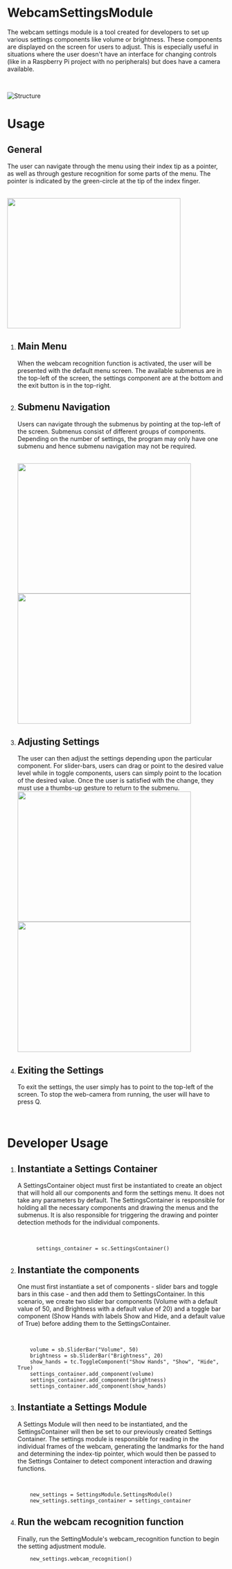 # WebcamSettingsModule
<p> The webcam settings module is a tool created for developers to set up various settings components like volume or brightness. These components are displayed on the screen for users to adjust. This is especially useful in situations where the user doesn't have an interface for changing controls (like in a Raspberry Pi project with no peripherals) but does have a camera available. </p>
</br>

![Structure](images/Structure.drawio.png)

<h1> Usage </h1>
<h2> General </h2>
<p>The user can navigate through the menu using their index tip as a pointer, as well as through gesture recognition for some parts of the menu. The pointer is indicated by the green-circle at the tip of the index finger.</p>
</br>

<img src="images/MenuScreen.png" width="400" height="300">

<ol>
 <li> 
  <h2> Main Menu </h2>
  <p> When the webcam recognition function is activated, the user will be presented with the default menu screen. The available submenus are in the top-left of the screen, the settings component are at the bottom and the exit button is in the top-right.</p> 
 </li>

  <li> 
   <h2> Submenu Navigation </h2>
   <p> Users can navigate through the submenus by pointing at the top-left of the screen. Submenus consist of different groups of components. Depending on the number of settings, the program may only have one submenu and hence submenu navigation may not be required. </p>
   <br/>
   
<img src="images/Submenu0.png" width="400" height="300">
<img src="images/Submenu1.png" width="400" height="300">
   
 </li>
 
  <li> 
   <h2> Adjusting Settings </h2>
   <p> The user can then adjust the settings depending upon the particular component. For slider-bars, users can drag or point to the desired value level while in toggle components, users can simply point to the location of the desired value. Once the user is satisfied with the change, they must use a thumbs-up gesture to return to the submenu.
 </br>
 
 <img src="images/ToggleComponent.png" width="400" height="300">
<img src="images/SliderBarComponent.png" width="400" height="300">

 </li>
 
  <li>
   <h2> Exiting the Settings </h2>
   <p> To exit the settings, the user simply has to point to the top-left of the screen. To stop the web-camera from running, the user will have to press Q.</p>
 </li>
  
</ol>
</br>

<h1> Developer Usage </h1>
<ol>
 <li>
  <h2> Instantiate a Settings Container</h2>
  <p> A SettingsContainer object must first be instantiated to create an object that will hold all our components and form the settings menu. It does not take any parameters by default. The SettingsContainer is responsible for holding all the necessary components and drawing the menus and the submenus. It is also responsible for triggering the drawing and pointer detection methods for the individual components.</p>
  </br> 
  
          settings_container = sc.SettingsContainer()

 </li>
 
  <li>
  <h2> Instantiate the components</h2>
  <p> One must first instantiate a set of components - slider bars and toggle bars in this case - and then add them to SettingsContainer. In this scenario, we create two slider bar components (Volume with a default value of 50, and Brightness with a default value of 20) and a toggle bar component (Show Hands with labels Show and Hide, and a default value of True) before adding them to the SettingsContainer.</p>
  </br> 
  
        volume = sb.SliderBar("Volume", 50)
        brightness = sb.SliderBar("Brightness", 20)
        show_hands = tc.ToggleComponent("Show Hands", "Show", "Hide", True)
        settings_container.add_component(volume)
        settings_container.add_component(brightness)
        settings_container.add_component(show_hands) 
        
  </li>
 
 
  <li>
  <h2> Instantiate a Settings Module</h2>
  <p> A Settings Module will then need to be instantiated, and the SettingsContainer will then be set to our previously created Settings Container. The settings module is responsible for reading in the individual frames of the webcam, generating the landmarks for the hand and determining the index-tip pointer, which would then be passed to the Settings Container to detect component interaction and drawing functions.</p>
  </br> 
  
        new_settings = SettingsModule.SettingsModule()
        new_settings.settings_container = settings_container
 </li>
 
 <li>
 <h2> Run the webcam recognition function </h2>
 <p> Finally, run the SettingModule's webcam_recognition function to begin the setting adjustment module.</p>
 
        new_settings.webcam_recognition()
 </li>
 
 



